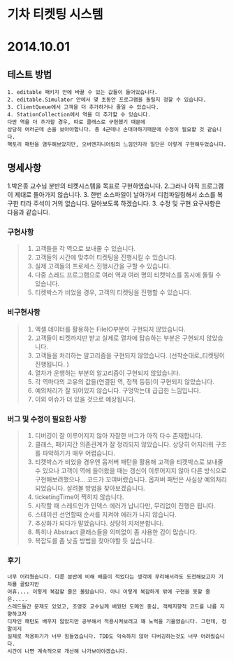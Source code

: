

# 기차 티켓팅 시스템

# 2014.10.01

## 테스트 방법

    1. editable 패키지 안에 바꿀 수 있는 값들이 들어있습니다. 
    2. editable.Simulator 안에서 몇 초동안 프로그램을 돌릴지 정할 수 있습니다.
    3. ClientQueue에서 고객을 더 추가하거나 줄일 수 있습니다.
    4. StationCollection에서 역을 더 추가할 수 있습니다. 
    다만 역을 더 추가할 경우, 따로 클래스로 구현했기 때문에 
    상당히 여러군데 손을 보아야합니다. 총 4군데나 손대야하기때문에 수정이 필요할 것 같습니다. 
    팩토리 패턴을 염두해보았지만, 오버엔지니어링의 느낌인지라 일단은 이렇게 구현해두었습니다. 



## 명세사항

 1.박은종 교수님 분반의 티켓시스템을 목표로 구현하였습니다.
 2.그러나 아직 프로그램이 제대로 돌아가지 않습니다. 
 3. 한번 소스파일이 날아가서 디컴파일링해서 소스를 복구한 터라 주석이 거의 없습니다. 
 달아보도록 하겠습니다.
 3. 수정 및 구현 요구사항은 다음과 같습니다.

### 구현사항

> 1. 고객들을 각 역으로 보내줄 수 있습니다. 
> 2. 고객들의 시간에 맞추어 티켓팅을 진행시킬 수 있습니다. 
> 3. 실제 고객들의 프로세스 진행시간을 구할 수 있습니다. 
> 4. 다중 스레드 프로그램으로 여러 역과 여러 명의 티켓박스를 동시에 돌릴 수 있습니다. 
> 5. 티켓박스가 비었을 경우, 고객의 티켓팅을 진행할 수 있습니다.

    
### 비구현사항

> 1. 엑셀 데이터를 활용하는 FileIO부분이 구현되지 않았습니다.
> 2. 고객들이 티켓까지만 받고 실제로 열차에 탑승하는 부분은 구현되지 않았습니다. 
> 3. 고객들을 처리하는 알고리즘을 구현되지 않았습니다. (선착순대로_티켓팅이 진행됩니다. )
> 4. 열차가 운행하는 부분의 알고리즘이 구현되지 않았습니다.
> 5. 각 역마다의 고유의 값들(연결된 역, 정책 등등)이 구현되지 않았습니다.
> 6. 예외처리가 잘 되어있지 않습니다. 구멍막는데 급급한 느낌입니다.
> 7. 이외 이슈가 더 있을 것으로 예상됩니다. 

### 버그 및 수정이 필요한 사항

> 1. 디버깅이 잘 이루어지지 않아 자잘한 버그가 아직 다수 존재합니다. 
> 2. 클래스, 패키지간 의존관계가 잘 정리되지 않았습니다. 
> 상당히 어지러워 구조를 파악하기가 매우 어렵습니다. 
> 3. 티켓박스가 비었을 경우엔 옵저버 패턴을 활용해 고객을 티켓박스로 보내줄 수 있으나 고객이 역에 
> 들어왔을 때는 갱신이 이루어지지 않아 다른 방식으로 구현해보려했으나... 코드가 꼬여버렸습니다. 
> 옵저버 패턴은 사실상 예외처리 되었습니다. 살려볼 방법을 찾아보겠습니다.
> 4. ticketingTime이 찍히지 않습니다. 
> 5. 시작할 때 스레드인가 인덱스 에러가 납니다만, 무리없이 진행은 됩니다.
> 6. 스테이션 선언할때 순서를 지켜야 에러가 나지 않습니다.
> 7. 추상화가 되다가 말았습니다. 상당히 지저분합니다. 
> 8. 특히나 Abstract 클래스들을 의미없이 좀 사용한 감이 많습니다. 
> 9. 복잡도를 좀 낮출 방법을 찾아야할 듯 싶습니다.

### 후기

    너무 어려웠습니다. 다른 분반에 비해 배움이 적었다는 생각에 무리해서라도 도전해보고자 기차를 골랐지만
    어휴.... 이렇게 복잡할 줄은 몰랐습니다. 아니 이렇게 복잡하게 밖에 구현을 못할 줄은.....
    스레드들간 문제도 있었고, 조영호 교수님께 배웠던 도메인 중심, 객체지향적 코드를 나름 지향하고자 
    디자인 패턴도 배우지 않았지만 공부해서 적용시켜보려고 꽤 노력을 기울였습니다. 그런데, 정말이지 
    실제로 적용하기가 너무 힘들었습니다. TDD도 익숙하지 않아 디버깅하는것도 너무 어려웠습니다.
    시간이 나면 계속적으로 개선해 나가보아야겠습니다. 

